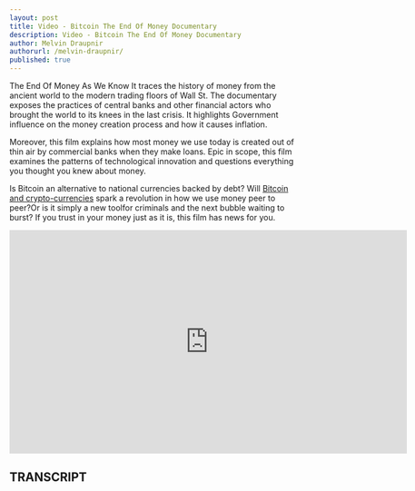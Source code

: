```yaml
---
layout: post
title: Video - Bitcoin The End Of Money Documentary
description: Video - Bitcoin The End Of Money Documentary
author: Melvin Draupnir
authorurl: /melvin-draupnir/
published: true
---
```


<p>The End Of Money As We Know It traces the history of money from the ancient world to the modern trading floors of Wall St. The documentary exposes the practices of central banks and other financial actors who brought the world to its knees in the last crisis. It highlights Government influence on the money creation process and how it causes inflation. </p>

<p>Moreover, this film explains how most money we use today is created out of thin air by commercial banks when they make loans. Epic in scope, this film examines the patterns of technological innovation and questions everything you thought you knew about money. </p>

<p>Is Bitcoin an alternative to national currencies backed by debt? Will <a href="/cryptocurrencies-with-ferriss-szabo-and-ravikant/">Bitcoin and crypto-currencies</a> spark a revolution in how we use money peer to peer?Or is it simply a new toolfor criminals and the next bubble waiting to burst? If you trust in your money just as it is, this film has news for you.</p>

<center><iframe src="https://player.vimeo.com/video/126668685" width="700" height="394" frameborder="0" webkitallowfullscreen mozallowfullscreen allowfullscreen></iframe></center>

<h2>TRANSCRIPT</h2>
